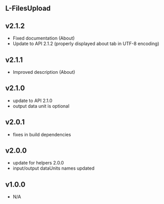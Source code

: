 L-FilesUpload
----------

v2.1.2
---
* Fixed documentation (About)
* Update to API 2.1.2 (properly displayed about tab in UTF-8 encoding)

v2.1.1
---
* Improved description (About)

v2.1.0
---
* update to API 2.1.0
* output data unit is optional

v2.0.1
---
* fixes in build dependencies

v2.0.0
---
* update for helpers 2.0.0
* input/output dataUnits names updated

v1.0.0
---
* N/A
